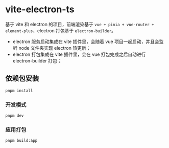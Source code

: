 # vite-electron-ts

基于 vite 和 electron 的项目，前端渲染基于 `vue + pinia + vue-router + element-plus`，electron 打包基于 `electron-builder`。

- electron 服务启动集成在 vite 插件里，会随着 vue 项目一起启动，并且会监听 node 文件夹实现 electron 热更新；
- electron 打包集成在 vite 插件里，会在 vue 打包完成之后自动进行 electron-builder 打包；

## 依赖包安装

```sh
pnpm install
```

### 开发模式

```sh
pnpm dev
```

### 应用打包

```sh
pnpm build:app
```
